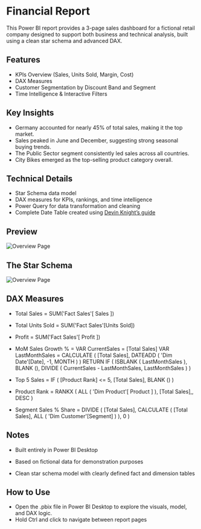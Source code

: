 # Financial Report

This Power BI report provides a 3-page sales dashboard for a fictional retail company designed to support both business and technical analysis, built using a clean star schema and advanced DAX.

## Features
- KPIs Overview (Sales, Units Sold, Margin, Cost)
- DAX Measures
- Customer Segmentation by Discount Band and Segment
- Time Intelligence & Interactive Filters

## Key Insights
- Germany accounted for nearly 45% of total sales, making it the top market.
- Sales peaked in June and December, suggesting strong seasonal buying trends.
- The Public Sector segment consistently led sales across all countries.
- City Bikes emerged as the top-selling product category overall.

## Technical Details
- Star Schema data model
- DAX measures for KPIs, rankings, and time intelligence
- Power Query for data transformation and cleaning
- Complete Date Table created using [Devin Knight’s guide](https://www.sqlchick.com/entries/creating-a-date-dimension-table-in-power-bi)

## Preview
![Overview Page](screenshots/overview_page.png)

## The Star Schema
![Overview Page](screenshots/star_schema.png)

## DAX Measures

- Total Sales = 
  SUM('Fact Sales'[ Sales ])

- Total Units Sold =
  SUM('Fact Sales'[Units Sold])

- Profit = 
  SUM('Fact Sales'[ Profit ])

- MoM Sales Growth % =
  VAR CurrentSales = [Total Sales]
  VAR LastMonthSales =
    CALCULATE ( [Total Sales], DATEADD ( 'Dim Date'[Date], -1, MONTH ) )
  RETURN
    IF (
      ISBLANK ( LastMonthSales ),
      BLANK (),
      DIVIDE ( CurrentSales - LastMonthSales, LastMonthSales )
    )

- Top 5 Sales =
  IF ( [Product Rank] <= 5, [Total Sales], BLANK () )

- Product Rank =
  RANKX ( ALL ( 'Dim Product'[ Product ] ), [Total Sales],, DESC )

- Segment Sales % Share =
  DIVIDE (
    [Total Sales],
    CALCULATE ( [Total Sales], ALL ( 'Dim Customer'[Segment] ) ),
    0
  )

## Notes

- Built entirely in Power BI Desktop

- Based on fictional data for demonstration purposes

- Clean star schema model with clearly defined fact and dimension tables

## How to Use
- Open the .pbix file in Power BI Desktop to explore the visuals, model, and DAX logic.
- Hold Ctrl and click to navigate between report pages
